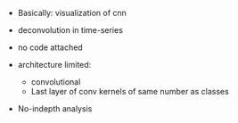-   Basically: visualization of cnn
-   deconvolution in time-series
-   no code attached
-   architecture limited:
    -   convolutional
    -   Last layer of conv kernels of same number as classes

-   No-indepth analysis